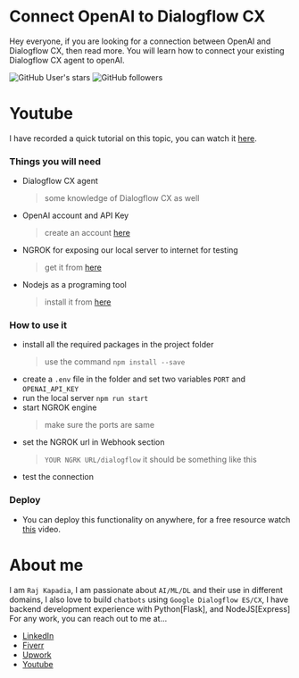 # Connect OpenAI to Dialogflow CX
Hey everyone, if you are looking for a connection between OpenAI and Dialogflow CX, then read more. You will learn how to connect your existing Dialogflow CX agent to openAI.

![GitHub User's stars](https://img.shields.io/github/stars/RajKKapadia?style=for-the-badge)
![GitHub followers](https://img.shields.io/github/followers/RajKKapadia?style=for-the-badge)
# Youtube
I have recorded a quick tutorial on this topic, you can watch it [here](https://youtu.be/_NatW2UWB5M).

### Things you will need
* Dialogflow CX agent
    > some knowledge of Dialogflow CX as well
* OpenAI account and API Key
    > create an account [here](https://openai.com/)
* NGROK for exposing our local server to internet for testing
    > get it from [here](https://ngrok.com/)
* Nodejs as a programing tool
    > install it from [here](https://nodejs.org/en/download/)

### How to use it
* install all the required packages in the project folder
    > use the command `npm install --save`
* create a `.env` file in the folder and set two variables `PORT` and `OPENAI_API_KEY`
* run the local server `npm run start`
* start NGROK engine
    > make sure the ports are same
* set the NGROK url in Webhook section
    > `YOUR NGRK URL/dialogflow` it should be something like this
* test the connection

### Deploy
* You can deploy this functionality on anywhere, for a free resource watch [this](https://youtu.be/0BeYenl5BqQ) video.

# About me
I am `Raj Kapadia`, I am passionate about `AI/ML/DL` and their use in different domains, I also love to build `chatbots` using `Google Dialogflow ES/CX`, I have backend development experience with Python[Flask], and NodeJS[Express] For any work, you can reach out to me at...

* [LinkedIn](https://www.linkedin.com/in/rajkkapadia/)
* [Fiverr](https://www.fiverr.com/rajkkapadia​)
* [Upwork](https://www.upwork.com/freelancers/~0176aeacfcff7f1fc2)
* [Youtube](https://www.youtube.com/channel/UCOT01XvBSj12xQsANtTeAcQ)
